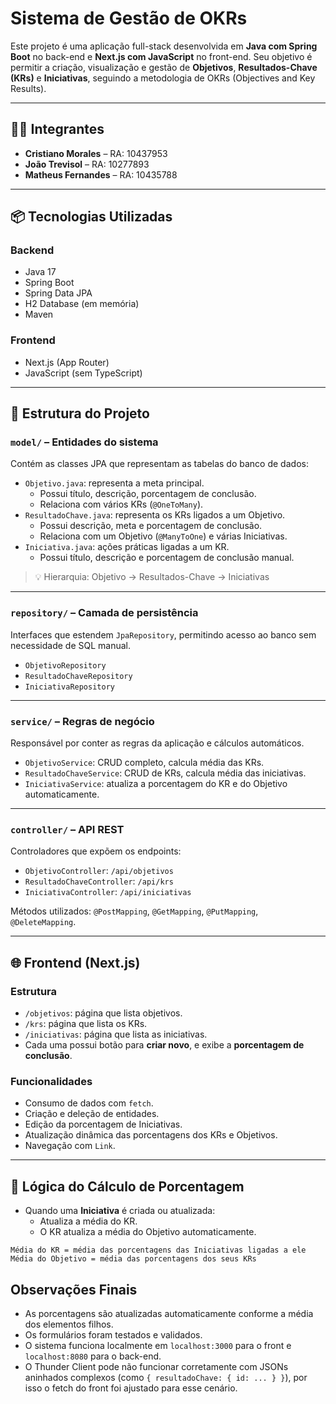 # Sistema de Gestão de OKRs

Este projeto é uma aplicação full-stack desenvolvida em **Java com Spring Boot** no back-end e **Next.js com JavaScript** no front-end. Seu objetivo é permitir a criação, visualização e gestão de **Objetivos**, **Resultados-Chave (KRs)** e **Iniciativas**, seguindo a metodologia de OKRs (Objectives and Key Results).

---

## 👨‍💻 Integrantes

- **Cristiano Morales** – RA: 10437953
- **João Trevisol** – RA: 10277893
- **Matheus Fernandes** – RA: 10435788

---

## 📦 Tecnologias Utilizadas

### Backend
- Java 17
- Spring Boot
- Spring Data JPA
- H2 Database (em memória)
- Maven

### Frontend
- Next.js (App Router)
- JavaScript (sem TypeScript)

---

## 📁 Estrutura do Projeto

### `model/` – Entidades do sistema
Contém as classes JPA que representam as tabelas do banco de dados:

- `Objetivo.java`: representa a meta principal.
  - Possui título, descrição, porcentagem de conclusão.
  - Relaciona com vários KRs (`@OneToMany`).
- `ResultadoChave.java`: representa os KRs ligados a um Objetivo.
  - Possui descrição, meta e porcentagem de conclusão.
  - Relaciona com um Objetivo (`@ManyToOne`) e várias Iniciativas.
- `Iniciativa.java`: ações práticas ligadas a um KR.
  - Possui título, descrição e porcentagem de conclusão manual.

> 💡 Hierarquia: Objetivo → Resultados-Chave → Iniciativas

---

### `repository/` – Camada de persistência
Interfaces que estendem `JpaRepository`, permitindo acesso ao banco sem necessidade de SQL manual.

- `ObjetivoRepository`
- `ResultadoChaveRepository`
- `IniciativaRepository`

---

### `service/` – Regras de negócio
Responsável por conter as regras da aplicação e cálculos automáticos.

- `ObjetivoService`: CRUD completo, calcula média das KRs.
- `ResultadoChaveService`: CRUD de KRs, calcula média das iniciativas.
- `IniciativaService`: atualiza a porcentagem do KR e do Objetivo automaticamente.

---

### `controller/` – API REST
Controladores que expõem os endpoints:

- `ObjetivoController`: `/api/objetivos`
- `ResultadoChaveController`: `/api/krs`
- `IniciativaController`: `/api/iniciativas`

Métodos utilizados: `@PostMapping`, `@GetMapping`, `@PutMapping`, `@DeleteMapping`.

---

## 🌐 Frontend (Next.js)

### Estrutura
- `/objetivos`: página que lista objetivos.
- `/krs`: página que lista os KRs.
- `/iniciativas`: página que lista as iniciativas.
- Cada uma possui botão para **criar novo**, e exibe a **porcentagem de conclusão**.

### Funcionalidades
- Consumo de dados com `fetch`.
- Criação e deleção de entidades.
- Edição da porcentagem de Iniciativas.
- Atualização dinâmica das porcentagens dos KRs e Objetivos.
- Navegação com `Link`.

---

## 🔁 Lógica do Cálculo de Porcentagem

- Quando uma **Iniciativa** é criada ou atualizada:
  - Atualiza a média do KR.
  - O KR atualiza a média do Objetivo automaticamente.
  
```text
Média do KR = média das porcentagens das Iniciativas ligadas a ele
Média do Objetivo = média das porcentagens dos seus KRs
```
## Observações Finais

- As porcentagens são atualizadas automaticamente conforme a média dos elementos filhos.
- Os formulários foram testados e validados.
- O sistema funciona localmente em `localhost:3000` para o front e `localhost:8080` para o back-end.
- O Thunder Client pode não funcionar corretamente com JSONs aninhados complexos (como `{ resultadoChave: { id: ... } }`), por isso o fetch do front foi ajustado para esse cenário.
